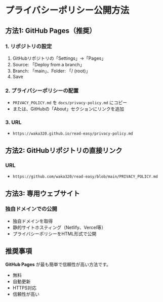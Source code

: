 # プライバシーポリシー公開方法

## 方法1: GitHub Pages（推奨）

### 1. リポジトリの設定

1. GitHubリポジトリの「Settings」→「Pages」
2. Source: 「Deploy from a branch」
3. Branch: 「main」、Folder: 「/ (root)」
4. Save

### 2. プライバシーポリシーの配置

- `PRIVACY_POLICY.md` を `docs/privacy-policy.md` にコピー
- または、GitHubの「About」セクションにリンクを追加

### 3. URL

- `https://waka320.github.io/read-easy/privacy-policy.md`

## 方法2: GitHubリポジトリの直接リンク

### URL

- `https://github.com/waka320/read-easy/blob/main/PRIVACY_POLICY.md`

## 方法3: 専用ウェブサイト

### 独自ドメインでの公開

- 独自ドメインを取得
- 静的サイトホスティング（Netlify、Vercel等）
- プライバシーポリシーをHTML形式で公開

## 推奨事項

**GitHub Pages** が最も簡単で信頼性が高い方法です。

- 無料
- 自動更新
- HTTPS対応
- 信頼性が高い
